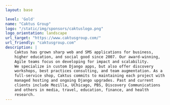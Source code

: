```yaml
---
layout: base

level: 'Gold'
name: "Caktus Group"
logo: "/static/img/sponsors/caktuslogo.png"
logo_orientation: landscape
url_target: "https://www.caktusgroup.com/"
url_friendly: "caktusgroup.com"
description: |
    Caktus has grown sharp web and SMS applications for business, 
    higher education, and social good since 2007. Our award-winning, 
    Agile teams focus on developing for impact and scalability. 
    We specialize in custom Django apps, but also offer discovery 
    workshops, best practices consulting, and team augmentation. As a 
    full-service shop, Caktus commits to maintaining each project with 
    managed hosting and ongoing Django upgrades. Past and current 
    clients include Mozilla, UChicago, PBS, Discovery Communications 
    and others in media, travel, education, finance, and health 
    research.
---
```

